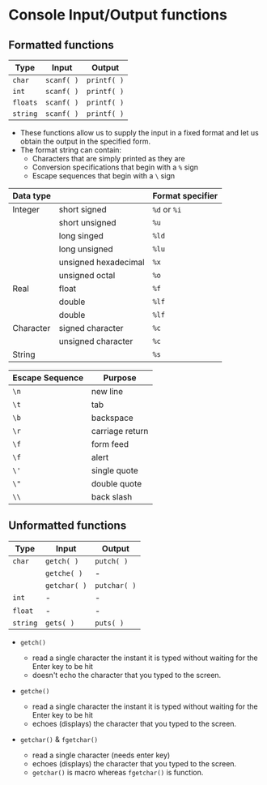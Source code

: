 # Console Input/Output functions

## Formatted functions

| Type | Input | Output |
| - | - | - |
| `char` | `scanf( )` | `printf( )` |
| `int` | `scanf( )` | `printf( )` |
| `floats` | `scanf( )` | `printf( )` |
| `string` | `scanf( )` | `printf( )` |

- These functions allow us to supply the input in a fixed format and let us obtain the output in the specified form.
- The format string can contain:
    - Characters that are simply printed as they are
    - Conversion specifications that begin with a `%` sign
    - Escape sequences that begin with a `\` sign

| Data type |  | Format specifier |
| - | - | - |
| Integer | short signed | `%d` or `%i` |
|  | short unsigned | `%u` |
|  | long singed | `%ld` |
|  | long unsigned | `%lu` |
|  | unsigned hexadecimal | `%x` |
|  | unsigned octal | `%o` |
| Real | float | `%f` |
|  | double | `%lf` |
|  | double | `%lf` |
| Character | signed character | `%c` |
|  | unsigned character | `%c` |
| String |  | `%s` |


| Escape Sequence | Purpose |
| - | - |
| `\n` | new line |
| `\t` | tab |
| `\b` | backspace |
| `\r` | carriage return |
| `\f` | form feed |
| `\f` | alert |
| `\'` | single quote |
| `\"` | double quote |
| `\\` | back slash |

## Unformatted functions

| Type | Input | Output |
| - | - | - |
| `char` | `getch( )` | `putch( )` |
|  | `getche( )` | - |
|  | `getchar( )` | `putchar( )` |
| `int` | - | - |
| `float` | - | - |
| `string` | `gets( )` | `puts( )` |

- `getch()`
    - read a single character the instant it is typed without waiting for the Enter key to be hit
    - doesn't echo the character that you typed to the screen.

- `getche()`
    - read a single character the instant it is typed without waiting for the Enter key to be hit
    - echoes (displays) the character that you typed to the screen.

- `getchar()` & `fgetchar()`
    - read a single character (needs enter key)
    - echoes (displays) the character that you typed to the screen.
    - `getchar()` is macro whereas `fgetchar()` is function.

